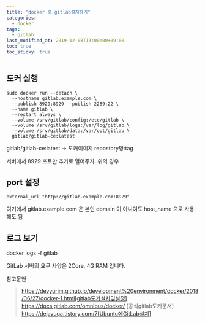 ```yaml
---
title: "docker 로 gitlab설치하기"
categories:
  - docker
tags:
  - gitlab
last_modified_at: 2019-12-08T13:00:00+09:00
toc: true
toc_sticky: true
---
```


## 도커 실행
```
sudo docker run --detach \
  --hostname gitlab.example.com \
  --publish 8929:8929 --publish 2289:22 \
  --name gitlab \
  --restart always \
  --volume /srv/gitlab/config:/etc/gitlab \
  --volume /srv/gitlab/logs:/var/log/gitlab \
  --volume /srv/gitlab/data:/var/opt/gitlab \
  gitlab/gitlab-ce:latest
```
gitlab/gitlab-ce:latest -> 도커이미지 repostory명:tag

서버에서 8929 포트만 추가로 열어주자. 위의 경우

## port 설정
```
external_url "http://gitlab.example.com:8929"
```
여기에서 gitlab.example.com 은 본인 domain 이 아니여도 host_name 으로 사용해도 됨

## 로그 보기
docker logs -f gitlab



GitLab 서버의 요구 사양은 2Core, 4G RAM 입니다.

참고문헌
> https://devyurim.github.io/development%20environment/docker/2018/06/27/docker-1.html[gitlab도커설치및설정]
> https://docs.gitlab.com/omnibus/docker/ [공식gitlab도커문서]
> https://dejavuqa.tistory.com/7[Ubuntu에GitLab설치]